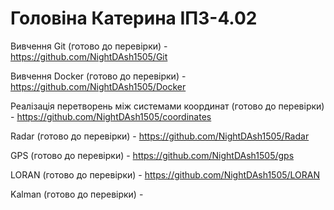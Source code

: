# Головіна Катерина ІПЗ-4.02


Вивчення Git (готово до перевірки) - https://github.com/NightDAsh1505/Git


Вивчення Docker (готово до перевірки) - https://github.com/NightDAsh1505/Docker


Реалізація перетворень між системами координат (готово до перевірки) - https://github.com/NightDAsh1505/coordinates


Radar (готово до перевірки) - https://github.com/NightDAsh1505/Radar


GPS (готово до перевірки) - https://github.com/NightDAsh1505/gps


LORAN (готово до перевірки) - https://github.com/NightDAsh1505/LORAN


Kalman (готово до перевірки) - 
